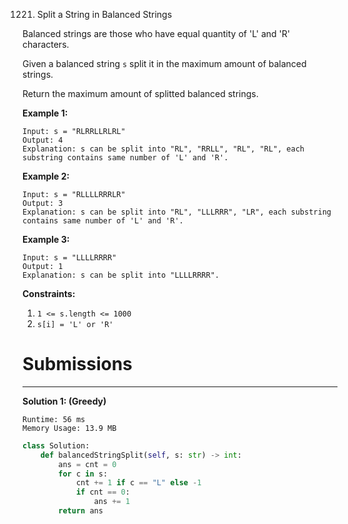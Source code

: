 1221. Split a String in Balanced Strings

Balanced strings are those who have equal quantity of 'L' and 'R' characters.

Given a balanced string `s` split it in the maximum amount of balanced strings.

Return the maximum amount of splitted balanced strings.

 

**Example 1:**
```
Input: s = "RLRRLLRLRL"
Output: 4
Explanation: s can be split into "RL", "RRLL", "RL", "RL", each substring contains same number of 'L' and 'R'.
```

**Example 2:**
```
Input: s = "RLLLLRRRLR"
Output: 3
Explanation: s can be split into "RL", "LLLRRR", "LR", each substring contains same number of 'L' and 'R'.
```

**Example 3:**
```
Input: s = "LLLLRRRR"
Output: 1
Explanation: s can be split into "LLLLRRRR".
```

**Constraints:**

1. `1 <= s.length <= 1000`
1. `s[i] = 'L' or 'R'`

# Submissions
---
**Solution 1: (Greedy)**
```
Runtime: 56 ms
Memory Usage: 13.9 MB
```
```python
class Solution:
    def balancedStringSplit(self, s: str) -> int:
        ans = cnt = 0         
        for c in s:
            cnt += 1 if c == "L" else -1            
            if cnt == 0:
                ans += 1
        return ans
```